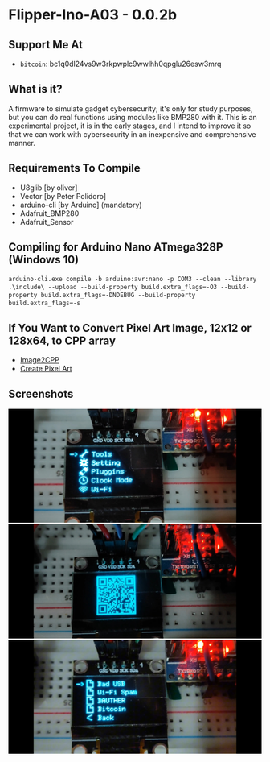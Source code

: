 # Flipper-Ino-A03 - 0.0.2b

## Support Me At
- `bitcoin`: bc1q0dl24vs9w3rkpwplc9wwlhh0qpglu26esw3mrq
  
## What is it?
A firmware to simulate gadget cybersecurity; it's only for study purposes, but you can do real functions using modules like BMP280 with it.
This is an experimental project, it is in the early stages, and I intend to improve it so that we can work with cybersecurity in an inexpensive and comprehensive manner.

## Requirements To Compile
- U8glib [by oliver]
- Vector [by Peter Polidoro]
- arduino-cli [by Arduino] (mandatory)
- Adafruit_BMP280
- Adafruit_Sensor

## Compiling for Arduino Nano ATmega328P (Windows 10)
```shell
arduino-cli.exe compile -b arduino:avr:nano -p COM3 --clean --library .\include\ --upload --build-property build.extra_flags=-O3 --build-property build.extra_flags=-DNDEBUG --build-property build.extra_flags=-s
```

## If You Want to Convert Pixel Art Image, 12x12 or 128x64, to CPP array
- [Image2CPP](https://javl.github.io/image2cpp/)
- [Create Pixel Art](https://www.piskelapp.com/)

## Screenshots
![Screenshot 1](screenshots/1.jpg)
![Screenshot 2](screenshots/2.jpg)
![Screenshot 3](screenshots/3.jpg)
